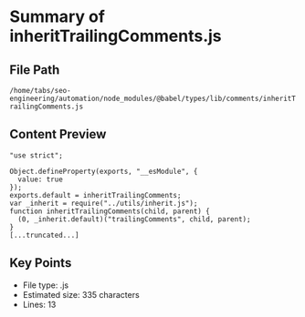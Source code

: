 # Summary of inheritTrailingComments.js
  
## File Path
`/home/tabs/seo-engineering/automation/node_modules/@babel/types/lib/comments/inheritTrailingComments.js`

## Content Preview
```
"use strict";

Object.defineProperty(exports, "__esModule", {
  value: true
});
exports.default = inheritTrailingComments;
var _inherit = require("../utils/inherit.js");
function inheritTrailingComments(child, parent) {
  (0, _inherit.default)("trailingComments", child, parent);
}
[...truncated...]
```

## Key Points
- File type: .js
- Estimated size: 335 characters
- Lines: 13

